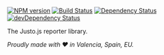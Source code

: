 [![NPM version](http://img.shields.io/npm/v/justo-reporter.svg)](https://www.npmjs.org/package/justo-reporter)
[![Build Status](https://travis-ci.org/justojs/justo-reporter.svg)](https://travis-ci.org/justojs/justo-reporter)
[![Dependency Status](https://david-dm.org/justojs/justo-reporter.svg)](https://david-dm.org/justojs/justo-reporter)
[![devDependency Status](https://david-dm.org/justojs/justo-reporter/dev-status.svg)](https://david-dm.org/justojs/justo-reporter#info=devDependencies)

The Justo.js reporter library.

*Proudly made with ♥ in Valencia, Spain, EU.*
